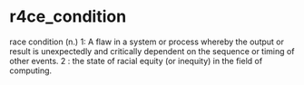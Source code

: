 # r4ce_condition
race condition (n.) 1: A flaw in a system or process whereby the output or result is unexpectedly and critically dependent on the sequence or timing of other events. 2 : the state of racial equity (or inequity) in the field of computing.
